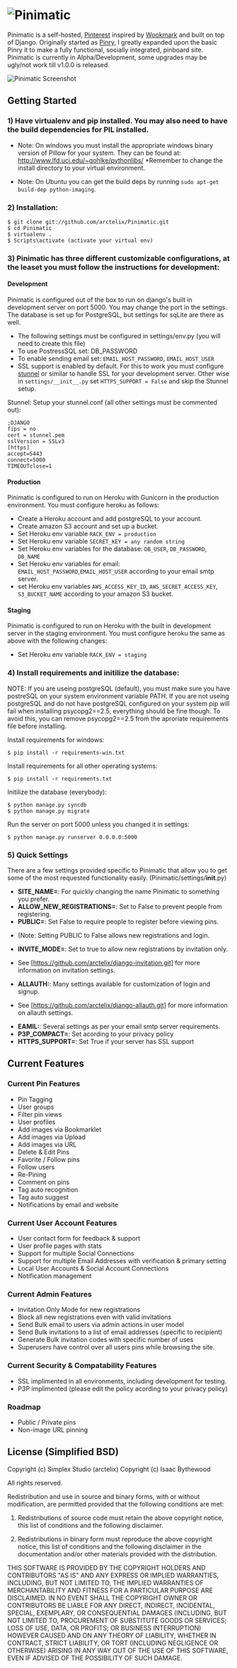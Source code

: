 # ![Pinimatic](https://github.com/arctelix/pinimatic/raw/master/logo.png)


Pinimatic is a self-hosted, [Pinterest][0] inspired by [Wookmark][1] and
built on top of Django. Originally started as [Pinry][2], I greatly expanded upon the basic
Pinry it to make a fully functional, socially integrated, pinboard site.  Pinimatic is currently in 
Alpha/Development, some upgrades may be ugly/not work till v1.0.0 is released.

![Pinimatic Screenshot](https://github.com/arctelix/pinimatic/raw/master/screenshot.png)

## Getting Started

### 1) Have virtualenv and pip installed. You may also need to have the build dependencies for PIL installed.

- Note: On windows you must install the appropriate windows binary version of Pillow for your system.
  They can be found at: http://www.lfd.uci.edu/~gohlke/pythonlibs/
  *Remember to change the install directory to your virtual environment. 

- Note: On Ubuntu you can get the build deps by running
  `sudo apt-get build-dep python-imaging`.

### 2) Installation:

    $ git clone git://github.com/arctelix/Pinimatic.git
    $ cd Pinimatic
    $ virtualenv .
    $ Scripts\activate (activate your virtual env)

### 3) Pinimatic has three different customizable configurations, at the leaset you must follow the instructions for  development:

#### Development

Pinimatic is configured out of the box to run on django's built in development server on port 5000.
You may change the port in the settings.  The database is set up for PostgreSQL, but settings for sqLite
are there as well.

- The following settings must be configured in settings/env.py (you will need to create this file)
 - To use PostressSQL set: DB_PASSWORD
 - To enable sending email set: ```EMAIL_HOST_PASSWORD```, ```EMAIL_HOST_USER```
- SSL support is enabled by default.  For this to work you must configure 
[stunnel][3] or similar to handle SSL for your development server.  Other wise in ```settings/__init__.py``` set ```HTTPS_SUPPORT = False``` and skip the Stunnel setup. 

Stunnel: Setup your stunnel.conf (all other settings must be commented out):

    ;DJANGO
    fips = no
    cert = stunnel.pem
    sslVersion = SSLv3
    [https]
    accept=5443
    connect=5000
    TIMEOUTclose=1

#### Production

Pinimatic is configured to run on Heroku with Gunicorn in the production environment.
You must configure heroku as follows:
- Create a Heroku account and add postgreSQL to your account.
- Create amazon S3 account and set up a bucket.
- Set Heroku env variable ```RACK_ENV = production```
- Set Heroku env variable ```SECRET_KEY = any random string```
- Set Heroku env variables for the database: ```DB_USER```, ```DB_PASSWORD```, ```DB_NAME```
- Set Heroku env variables for email: ```EMAIL_HOST_PASSWORD```,```EMAIL_HOST_USER```
  according to your email smtp server.
- set Heroku env variables ```AWS_ACCESS_KEY_ID```, ```AWS_SECRET_ACCESS_KEY```, ```S3_BUCKET_NAME```
  according to your amazon S3 bucket.

#### Staging
Pinimatic is configured to run on Heroku with the built in development server in the 
staging environment. You must configure heroku the same as above with the following changes:
- Set Heroku env variable ```RACK_ENV = staging```

### 4) Install requirements and initilize the database:

NOTE: If you are useing postgreSQL (default), you must make sure you have postreSQL on your system environment variable PATH.
If you are not useing postgreSQL and do not have postgreSQL configured on your system pip will fail when installing psycopg2==2.5, everything should be fine though.  To avoid this, you can remove psycopg2==2.5 from the aproriate requirements file before installing.

Install requirements for windows: 

    $ pip install -r requirements-win.txt
    
Install requirements for all other operating systems:

    $ pip install -r requirements.txt

Initilize the database (everybody):

    $ python manage.py syncdb
    $ python manage.py migrate
    
Run the server on port 5000 unless you changed it in settings:

    $ python manage.py runserver 0.0.0.0:5000

### 5) Quick Settings

There are a few settings provided specific to Pinimatic that allow you to get some
of the most requested functionality easily. (Pinimatic/settings/__init__.py)

 + **SITE_NAME=**: For quickly changing the name Pinimatic to something you prefer.
 + **ALLOW_NEW_REGISTRATIONS=**: Set to False to prevent people from registering.
 + **PUBLIC=**: Set False to require people to register before viewing pins.
  - (Note: Setting PUBLIC to False allows new registrations and login. 
 + **INVITE_MODE=**: Set to true to allow new registrations by invitation only.
  - See [https://github.com/arctelix/django-invitation.git] for more information on invitation settings.
 + **ALLAUTH:**: Many settings available for customization of login and signup.
  - See [https://github.com/arctelix/django-allauth.git] for more information on allauth settings.
 + **EAMIL:**: Several settings as per your email smtp server requirements.
 + **P3P_COMPACT=**: Set acording to your privacy policy
 + **HTTPS_SUPPORT=**: Set True if your server has SSL support

 
## Current Features
  
### Current Pin Features
 + Pin Tagging
 + User groups
 + Filter pin views
 + User profiles
 + Add images via Bookmarklet
 + Add images via Upload
 + Add images via URL
 + Delete & Edit Pins
 + Favorite / Follow pins
 + Follow users
 + Re-Pining
 + Comment on pins
 + Tag auto recognition
 + Tag auto suggest
 + Notifications by email and website
 
### Current User Account Features
 + User contact form for feedback & support
 + User profile pages with stats
 + Support for multiple Social Connections 
 + Support for multiple Email Addresses with verification & primary setting
 + Local User Accounts & Social Account Connections
 + Notification management

### Current Admin Features 
 + Invitation Only Mode for new registrations
 + Block all new registrations even with valid invitations
 + Send Bulk email to users via admin actions in user model
 + Send Bulk invitations to a list of email addresses (specific to recipient)
 + Generate Bulk invitation codes with specific number of uses
 + Superusers have control over all users pins while browsing the site.
 
### Current Security & Compatability Features
 + SSL implimented in all environments, including development for testing.
 + P3P implimented (please edit the policy acording to your privacy policy)
 
### Roadmap
 + Public / Private pins
 + Non-image URL pinning


## License (Simplified BSD)

Copyright (c) Simplex Studio (arctelix)
Copyright (c) Isaac Bythewood

All rights reserved.

Redistribution and use in source and binary forms, with or without
modification, are permitted provided that the following conditions are met:

1. Redistributions of source code must retain the above copyright notice,
   this list of conditions and the following disclaimer.

2. Redistributions in binary form must reproduce the above copyright notice,
   this list of conditions and the following disclaimer in the documentation
   and/or other materials provided with the distribution.

THIS SOFTWARE IS PROVIDED BY THE COPYRIGHT HOLDERS AND CONTRIBUTORS "AS IS" AND
ANY EXPRESS OR IMPLIED WARRANTIES, INCLUDING, BUT NOT LIMITED TO, THE IMPLIED
WARRANTIES OF MERCHANTABILITY AND FITNESS FOR A PARTICULAR PURPOSE ARE
DISCLAIMED. IN NO EVENT SHALL THE COPYRIGHT OWNER OR CONTRIBUTORS BE LIABLE FOR
ANY DIRECT, INDIRECT, INCIDENTAL, SPECIAL, EXEMPLARY, OR CONSEQUENTIAL DAMAGES
(INCLUDING, BUT NOT LIMITED TO, PROCUREMENT OF SUBSTITUTE GOODS OR SERVICES;
LOSS OF USE, DATA, OR PROFITS; OR BUSINESS INTERRUPTION) HOWEVER CAUSED AND
ON ANY THEORY OF LIABILITY, WHETHER IN CONTRACT, STRICT LIABILITY, OR TORT
(INCLUDING NEGLIGENCE OR OTHERWISE) ARISING IN ANY WAY OUT OF THE USE OF THIS
SOFTWARE, EVEN IF ADVISED OF THE POSSIBILITY OF SUCH DAMAGE.


[0]: http://pinterest.com/
[1]: http://www.wookmark.com/
[2]: https://github.com/overshard/pinry
[3]: https://www.stunnel.org/index.html
